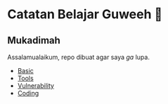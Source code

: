 # Catatan Belajar Guweeh :game_die:

## Mukadimah
Assalamualaikum, repo dibuat agar saya *ga* lupa.

- [Basic]()
- [Tools]()
- [Vulnerability]()
- [Coding]()

## 
